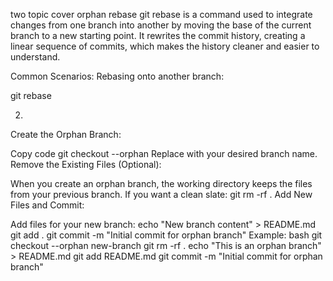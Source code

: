 two topic cover
orphan
rebase
git rebase is a command used to integrate changes from one branch into another by moving the base of the current branch to a new starting point. It rewrites the commit history, creating a linear sequence of commits, which makes the history cleaner and easier to understand.

Common Scenarios:
Rebasing onto another branch:

git rebase <branch>

2.
Create the Orphan Branch:

Copy code
git checkout --orphan <branchname>
Replace <branchname> with your desired branch name.
Remove the Existing Files (Optional):

When you create an orphan branch, the working directory keeps the files from your previous branch. If you want a clean slate:
git rm -rf .
Add New Files and Commit:

Add files for your new branch:
echo "New branch content" > README.md
git add .
git commit -m "Initial commit for orphan branch"
Example:
bash
git checkout --orphan new-branch
git rm -rf .
echo "This is an orphan branch" > README.md
git add README.md
git commit -m "Initial commit for orphan branch"

